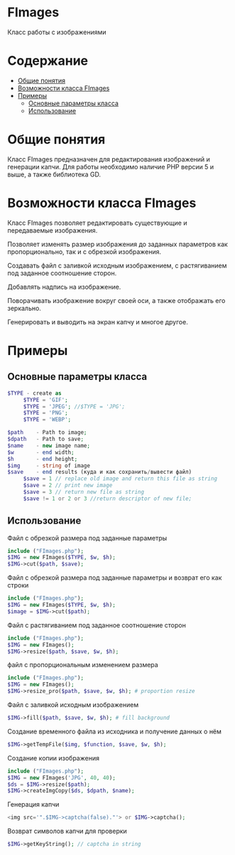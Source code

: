 # FImages
Класс работы с изображениями

# Содержание

- [Общие понятия](#общие-понятия)
- [Возможности класса FImages](#Возможности-класса-FImages)
- [Примеры](#Примеры)
    - [Основные параметры класса](#Основные-параметры-класса)
    - [Использование](#Использование)

# Общие понятия

Класс FImages предназначен для редактирования изображений и генерации капчи.
Для работы необходимо наличие PHP версии 5 и выше, а также библиотека GD.

# Возможности класса FImages

Класс FImages позволяет редактировать существующие и передаваемые изображения.

Позволяет изменять размер изображения до заданных параметров как пропорционально, так и с обрезкой изображения.

Создавать файл с заливкой исходным изображением, с растягиванием под заданное соотношение сторон.

Добавлять надпись на изображение.

Поворачивать изображение вокруг своей оси, а также отображать его зеркально.

Генерировать и выводить на экран капчу и многое другое.

# Примеры

## Основные параметры класса
```php
$TYPE - create as
     $TYPE = 'GIF';
     $TYPE = 'JPEG'; //$TYPE = 'JPG';
     $TYPE = 'PNG';
     $TYPE = 'WEBP';

$path    - Path to image;
$dpath   - Path to save;
$name    - new image name;
$w       - end width;
$h       - end height;
$img     - string of image
$save    - end results (куда и как сохранить/вывести файл)
     $save = 1 // replace old image and return this file as string
     $save = 2 // print new image
     $save = 3 // return new file as string
     $save != 1 or 2 or 3 //return descriptor of new file;
```
## Использование
Файл с обрезкой размера под заданные параметры
```php
include ("FImages.php");
$IMG = new FImages($TYPE, $w, $h);
$IMG->cut($path, $save);
```
Файл с обрезкой размера под заданные параметры и возврат его как строки
```php
include ("FImages.php");
$IMG = new FImages($TYPE, $w, $h);
$image = $IMG->cut($path);
```
Файл с растягиванием под заданное соотношение сторон
```php
include ("FImages.php");
$IMG = new FImages();
$IMG->resize($path, $save, $w, $h);
```
файл с пропорциональным изменением размера
```php
include ("FImages.php");
$IMG = new FImages();
$IMG->resize_pro($path, $save, $w, $h); # proportion resize
```
Файл с заливкой исходным изображением
```php
$IMG->fill($path, $save, $w, $h); # fill background
```
Создание временного файла из исходника и получение данных о нём
```php
$IMG->getTempFile($img, $function, $save, $w, $h);
```
Создание копии изображения
```php
include ("FImages.php");
$IMG = new FImages('JPG', 40, 40);
$ds = $IMG->resize($path);
$IMG->createImgCopy($ds, $dpath, $name);
```
Генерация капчи
```php
<img src='".$IMG->captcha(false)."'> or $IMG->captcha();
```
Возврат символов капчи для проверки
```php
$IMG->getKeyString(); // captcha in string
```